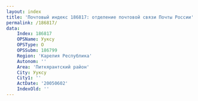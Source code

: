 ```yaml
---
layout: index
title: 'Почтовый индекс 186817: отделение почтовой связи Почты России'
permalink: /186817/
data:
    Index: 186817
    OPSName: Ууксу
    OPSType: О
    OPSSubm: 186799
    Region: 'Карелия Республика'
    Autonom: ''
    Area: 'Питкярантский район'
    City: Ууксу
    City1: ''
    ActDate: '20050602'
    IndexOld: ''
---
```

